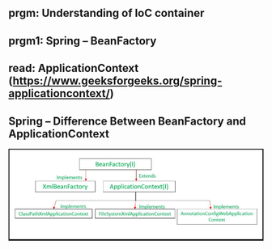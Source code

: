 ## prgm: Understanding of IoC container
## prgm1: Spring – BeanFactory
## read: ApplicationContext  (https://www.geeksforgeeks.org/spring-applicationcontext/)
## Spring – Difference Between BeanFactory and ApplicationContext
![img.png](img.png)

## 